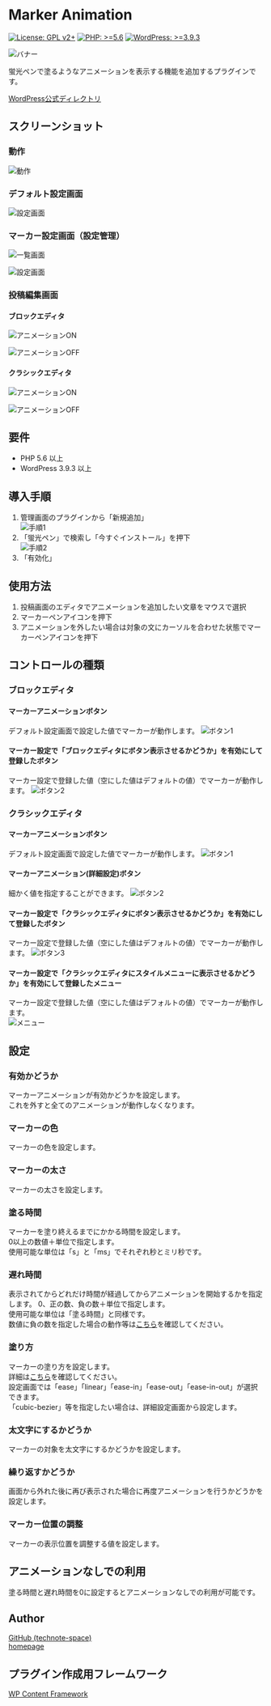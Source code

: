 # Marker Animation

[![License: GPL v2+](https://img.shields.io/badge/License-GPL%20v2%2B-blue.svg)](http://www.gnu.org/licenses/gpl-2.0.html)
[![PHP: >=5.6](https://img.shields.io/badge/PHP-%3E%3D5.6-orange.svg)](http://php.net/)
[![WordPress: >=3.9.3](https://img.shields.io/badge/WordPress-%3E%3D3.9.3-brightgreen.svg)](https://wordpress.org/)

![バナー](https://raw.githubusercontent.com/technote-space/marker-animation/images/.github/images/banner-772x250.png)

蛍光ペンで塗るようなアニメーションを表示する機能を追加するプラグインです。

[WordPress公式ディレクトリ](https://ja.wordpress.org/plugins/marker-animation/)

## スクリーンショット
### 動作

![動作](https://raw.githubusercontent.com/technote-space/marker-animation/master/screenshot-1.gif)

### デフォルト設定画面

![設定画面](https://raw.githubusercontent.com/technote-space/marker-animation/images/.github/images/201901030129.png)

### マーカー設定画面（設定管理）

![一覧画面](https://raw.githubusercontent.com/technote-space/marker-animation/images/.github/images/201902051635.png)

![設定画面](https://raw.githubusercontent.com/technote-space/marker-animation/images/.github/images/201902051631.png)

### 投稿編集画面
#### ブロックエディタ
  
![アニメーションON](https://raw.githubusercontent.com/technote-space/marker-animation/master/screenshot-9.gif)

![アニメーションOFF](https://raw.githubusercontent.com/technote-space/marker-animation/master/screenshot-10.gif)

#### クラシックエディタ

![アニメーションON](https://raw.githubusercontent.com/technote-space/marker-animation/master/screenshot-3.gif)

![アニメーションOFF](https://raw.githubusercontent.com/technote-space/marker-animation/master/screenshot-4.gif)

## 要件
- PHP 5.6 以上
- WordPress 3.9.3 以上

## 導入手順
1. 管理画面のプラグインから「新規追加」  
![手順1](https://raw.githubusercontent.com/technote-space/marker-animation/images/.github/images/201901030113.png)  
2. 「蛍光ペン」で検索し「今すぐインストール」を押下  
![手順2](https://raw.githubusercontent.com/technote-space/marker-animation/images/.github/images/201901030114.png)
3. 「有効化」  

## 使用方法
1. 投稿画面のエディタでアニメーションを追加したい文章をマウスで選択
2. マーカーペンアイコンを押下
3. アニメーションを外したい場合は対象の文にカーソルを合わせた状態でマーカーペンアイコンを押下

## コントロールの種類
### ブロックエディタ
#### マーカーアニメーションボタン
デフォルト設定画面で設定した値でマーカーが動作します。
![ボタン1](https://raw.githubusercontent.com/technote-space/marker-animation/images/.github/images/201902051620.png)
#### マーカー設定で「ブロックエディタにボタン表示させるかどうか」を有効にして登録したボタン
マーカー設定で登録した値（空にした値はデフォルトの値）でマーカーが動作します。
![ボタン2](https://raw.githubusercontent.com/technote-space/marker-animation/images/.github/images/201902051621.png)
### クラシックエディタ
#### マーカーアニメーションボタン
デフォルト設定画面で設定した値でマーカーが動作します。
![ボタン1](https://raw.githubusercontent.com/technote-space/marker-animation/images/.github/images/201901030454.png)
#### マーカーアニメーション(詳細設定)ボタン
細かく値を指定することができます。
![ボタン2](https://raw.githubusercontent.com/technote-space/marker-animation/images/.github/images/201901030455.png)
#### マーカー設定で「クラシックエディタにボタン表示させるかどうか」を有効にして登録したボタン
マーカー設定で登録した値（空にした値はデフォルトの値）でマーカーが動作します。
![ボタン3](https://raw.githubusercontent.com/technote-space/marker-animation/images/.github/images/201901030134.png)
#### マーカー設定で「クラシックエディタにスタイルメニューに表示させるかどうか」を有効にして登録したメニュー
マーカー設定で登録した値（空にした値はデフォルトの値）でマーカーが動作します。  
![メニュー](https://raw.githubusercontent.com/technote-space/marker-animation/images/.github/images/201901030136.png)

## 設定
### 有効かどうか
マーカーアニメーションが有効かどうかを設定します。  
これを外すと全てのアニメーションが動作しなくなります。

### マーカーの色
マーカーの色を設定します。

### マーカーの太さ
マーカーの太さを設定します。

### 塗る時間
マーカーを塗り終えるまでにかかる時間を設定します。  
0以上の数値＋単位で指定します。  
使用可能な単位は「s」と「ms」でそれぞれ秒とミリ秒です。

### 遅れ時間
表示されてからどれだけ時間が経過してからアニメーションを開始するかを指定します。
0、正の数、負の数＋単位で指定します。  
使用可能な単位は「塗る時間」と同様です。  
数値に負の数を指定した場合の動作等は[こちら](https://developer.mozilla.org/ja/docs/Web/CSS/transition-delay)を確認してください。

### 塗り方
マーカーの塗り方を設定します。  
詳細は[こちら](https://developer.mozilla.org/ja/docs/Web/CSS/transition-timing-function)を確認してください。  
設定画面では「ease」「linear」「ease-in」「ease-out」「ease-in-out」が選択できます。  
「cubic-bezier」等を指定したい場合は、詳細設定画面から設定します。

### 太文字にするかどうか
マーカーの対象を太文字にするかどうかを設定します。

### 繰り返すかどうか
画面から外れた後に再び表示された場合に再度アニメーションを行うかどうかを設定します。

### マーカー位置の調整
マーカーの表示位置を調整する値を設定します。

## アニメーションなしでの利用
塗る時間と遅れ時間を0に設定するとアニメーションなしでの利用が可能です。

## Author
[GitHub (technote-space)](https://github.com/technote-space)  
[homepage](https://technote.space)

## プラグイン作成用フレームワーク
[WP Content Framework](https://github.com/wp-content-framework/core)
